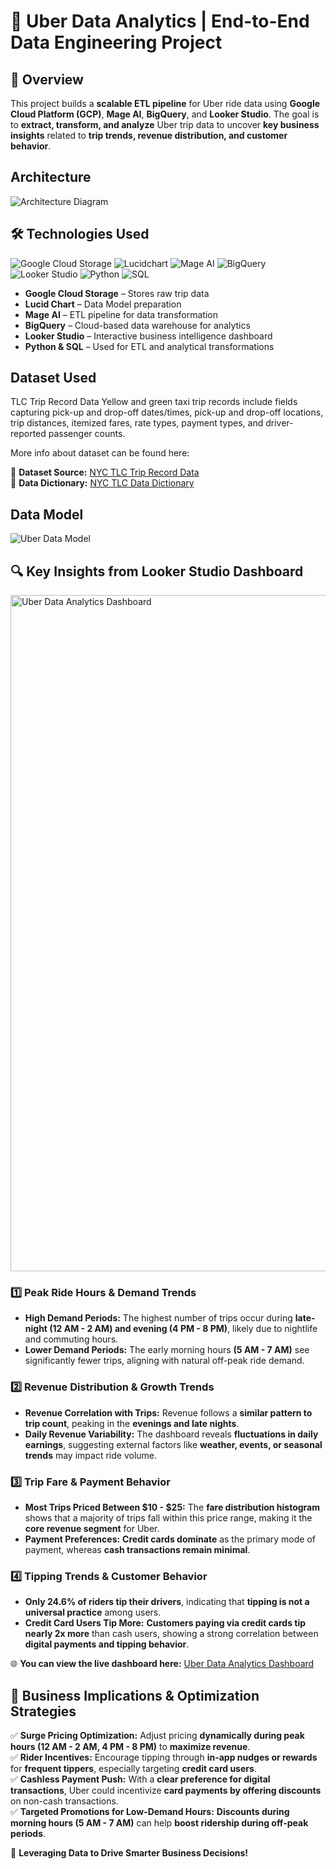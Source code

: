 # 🚖 Uber Data Analytics | End-to-End Data Engineering Project

## 📝 Overview  
This project builds a **scalable ETL pipeline** for Uber ride data using **Google Cloud Platform (GCP)**, **Mage AI**, **BigQuery**, and **Looker Studio**. The goal is to **extract, transform, and analyze** Uber trip data to uncover **key business insights** related to **trip trends, revenue distribution, and customer behavior**.  

## Architecture 
![Architecture Diagram](https://github.com/user-attachments/assets/b220093f-0c4f-4c0e-89f0-2eb84ad6da41)


## 🛠 Technologies Used  

![Google Cloud Storage](https://img.shields.io/badge/Google%20Cloud%20Storage-%234285F4.svg?style=for-the-badge&logo=google-cloud&logoColor=white)  ![Lucidchart](https://img.shields.io/badge/Lucidchart-FE6714.svg?style=for-the-badge&logo=lucidchart&logoColor=white) ![Mage AI](https://img.shields.io/badge/Mage%20AI-%230072F5.svg?style=for-the-badge&logo=Google%20Cloud&logoColor=white)  ![BigQuery](https://img.shields.io/badge/BigQuery-%234285F4.svg?style=for-the-badge&logo=google-cloud&logoColor=white)  ![Looker Studio](https://img.shields.io/badge/Looker%20Studio-%230080FF.svg?style=for-the-badge&logo=looker&logoColor=white)  ![Python](https://img.shields.io/badge/python-3670A0?style=for-the-badge&logo=python&logoColor=ffdd54)  ![SQL](https://img.shields.io/badge/SQL-%23007ACC.svg?style=for-the-badge&logo=Microsoft%20SQL%20Server&logoColor=white)

- **Google Cloud Storage** – Stores raw trip data  
- **Lucid Chart** – Data Model preparation
- **Mage AI** – ETL pipeline for data transformation  
- **BigQuery** – Cloud-based data warehouse for analytics  
- **Looker Studio** – Interactive business intelligence dashboard  
- **Python & SQL** – Used for ETL and analytical transformations
  
## Dataset Used
TLC Trip Record Data
Yellow and green taxi trip records include fields capturing pick-up and drop-off dates/times, pick-up and drop-off locations, trip distances, itemized fares, rate types, payment types, and driver-reported passenger counts. 

More info about dataset can be found here:

🔗 **Dataset Source:** [NYC TLC Trip Record Data](https://www.nyc.gov/site/tlc/about/tlc-trip-record-data.page)  
📖 **Data Dictionary:** [NYC TLC Data Dictionary](https://www.nyc.gov/assets/tlc/downloads/pdf/data_dictionary_trip_records_yellow.pdf)  

## Data Model
![Uber Data Model](https://github.com/user-attachments/assets/491ef437-b352-4885-9c22-0c1d26f4bbcc)

## 🔍 Key Insights from Looker Studio Dashboard

<img width="1082" alt="Uber Data Analytics Dashboard" src="https://github.com/user-attachments/assets/6f872506-11ae-4441-b268-c03c9fe2bc39" />

### **1️⃣ Peak Ride Hours & Demand Trends**
- **High Demand Periods:** The highest number of trips occur during **late-night (12 AM - 2 AM) and evening (4 PM - 8 PM)**, likely due to nightlife and commuting hours.
- **Lower Demand Periods:** The early morning hours **(5 AM - 7 AM)** see significantly fewer trips, aligning with natural off-peak ride demand.

### **2️⃣ Revenue Distribution & Growth Trends**
- **Revenue Correlation with Trips:** Revenue follows a **similar pattern to trip count**, peaking in the **evenings and late nights**.
- **Daily Revenue Variability:** The dashboard reveals **fluctuations in daily earnings**, suggesting external factors like **weather, events, or seasonal trends** may impact ride volume.

### **3️⃣ Trip Fare & Payment Behavior**
- **Most Trips Priced Between $10 - $25:** The **fare distribution histogram** shows that a majority of trips fall within this price range, making it the **core revenue segment** for Uber.
- **Payment Preferences:** **Credit cards dominate** as the primary mode of payment, whereas **cash transactions remain minimal**.

### **4️⃣ Tipping Trends & Customer Behavior**
- **Only 24.6% of riders tip their drivers**, indicating that **tipping is not a universal practice** among users.
- **Credit Card Users Tip More:** **Customers paying via credit cards tip nearly 2x more** than cash users, showing a strong correlation between **digital payments and tipping behavior**.

🌐 **You can view the live dashboard here:** [Uber Data Analytics Dashboard](https://lookerstudio.google.com/s/js6S22JOeN4)

## 🎯 Business Implications & Optimization Strategies
✅ **Surge Pricing Optimization:** Adjust pricing **dynamically during peak hours (12 AM - 2 AM, 4 PM - 8 PM)** to **maximize revenue**.<br/>
✅ **Rider Incentives:** Encourage tipping through **in-app nudges or rewards** for **frequent tippers**, especially targeting **credit card users**.<br/>
✅ **Cashless Payment Push:** With a **clear preference for digital transactions**, Uber could incentivize **card payments by offering discounts** on non-cash transactions.<br/>
✅ **Targeted Promotions for Low-Demand Hours:** **Discounts during morning hours (5 AM - 7 AM)** can help **boost ridership during off-peak periods**.

🚀 **Leveraging Data to Drive Smarter Business Decisions!**
